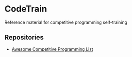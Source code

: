 # CodeTrain
Reference material for competitive programming self-training


## Repositories
- [Awesome Competitive Programming List](https://github.com/lnishan/awesome-competitive-programming)
